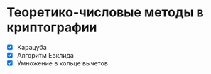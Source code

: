 # Теоретико-числовые методы в криптографии
- [X] Карацуба
- [X] Алгоритм Евклида
- [X] Умножение в кольце вычетов
